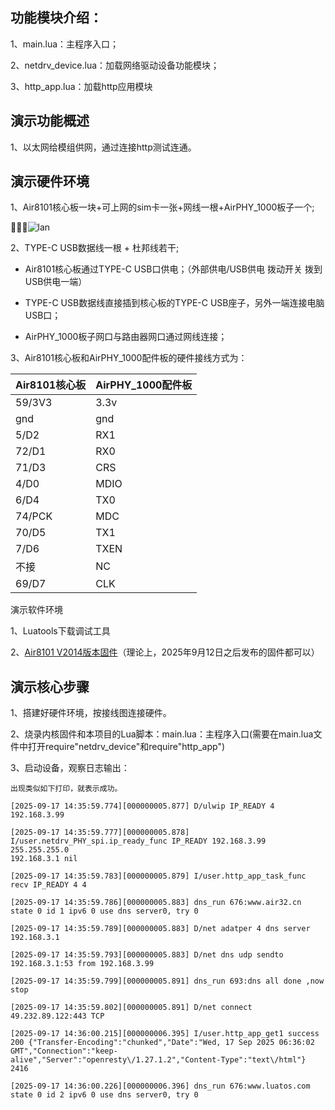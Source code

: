 ## 功能模块介绍：

1、main.lua：主程序入口；

2、netdrv_device.lua：加载网络驱动设备功能模块；

3、http_app.lua：加载http应用模块

## 演示功能概述

1、以太网给模组供网，通过连接http测试连通。

## 演示硬件环境

1、Air8101核心板一块+可上网的sim卡一张+网线一根+AirPHY_1000板子一个;

[](https://docs.openLuat.com/cdn/image/8101_AirPHY1000.jpg)

![lan](https://docs.openLuat.com/cdn/image/8101_AirPHY1000.jpg)

2、TYPE-C USB数据线一根 + 杜邦线若干;

* Air8101核心板通过TYPE-C USB口供电；（外部供电/USB供电 拨动开关 拨到 USB供电一端）

* TYPE-C USB数据线直接插到核心板的TYPE-C USB座子，另外一端连接电脑USB口；

* AirPHY_1000板子网口与路由器网口通过网线连接；

3、Air8101核心板和AirPHY_1000配件板的硬件接线方式为：

| Air8101核心板 | AirPHY_1000配件板 |
| ---------- | -------------- |
| 59/3V3     | 3.3v           |
| gnd        | gnd            |
| 5/D2       | RX1            |
| 72/D1      | RX0            |
| 71/D3      | CRS            |
| 4/D0       | MDIO           |
| 6/D4       | TX0            |
| 74/PCK     | MDC            |
| 70/D5      | TX1            |
| 7/D6       | TXEN           |
| 不接         | NC             |
| 69/D7      | CLK            |

演示软件环境

1、Luatools下载调试工具

2、[Air8101 V2014版本固件](https://docs.openluat.com/air8101/luatos/firmware/)（理论上，2025年9月12日之后发布的固件都可以）

## 演示核心步骤

1、搭建好硬件环境，按接线图连接硬件。

2、烧录内核固件和本项目的Lua脚本：main.lua：主程序入口(需要在main.lua文件中打开require"netdrv_device"和require"http_app")

3、启动设备，观察日志输出：

```
出现类似如下打印，就表示成功。

[2025-09-17 14:35:59.774][000000005.877] D/ulwip IP_READY 4 192.168.3.99

[2025-09-17 14:35:59.777][000000005.878] I/user.netdrv_PHY_spi.ip_ready_func IP_READY 192.168.3.99 255.255.255.0 
192.168.3.1 nil

[2025-09-17 14:35:59.783][000000005.879] I/user.http_app_task_func recv IP_READY 4 4

[2025-09-17 14:35:59.786][000000005.883] dns_run 676:www.air32.cn state 0 id 1 ipv6 0 use dns server0, try 0

[2025-09-17 14:35:59.789][000000005.883] D/net adatper 4 dns server 192.168.3.1

[2025-09-17 14:35:59.793][000000005.883] D/net dns udp sendto 192.168.3.1:53 from 192.168.3.99

[2025-09-17 14:35:59.799][000000005.891] dns_run 693:dns all done ,now stop

[2025-09-17 14:35:59.802][000000005.891] D/net connect 49.232.89.122:443 TCP

[2025-09-17 14:36:00.215][000000006.395] I/user.http_app_get1 success 200 {"Transfer-Encoding":"chunked","Date":"Wed, 17 Sep 2025 06:36:02 GMT","Connection":"keep-alive","Server":"openresty\/1.27.1.2","Content-Type":"text\/html"} 2416

[2025-09-17 14:36:00.226][000000006.396] dns_run 676:www.luatos.com state 0 id 2 ipv6 0 use dns server0, try 0


```
